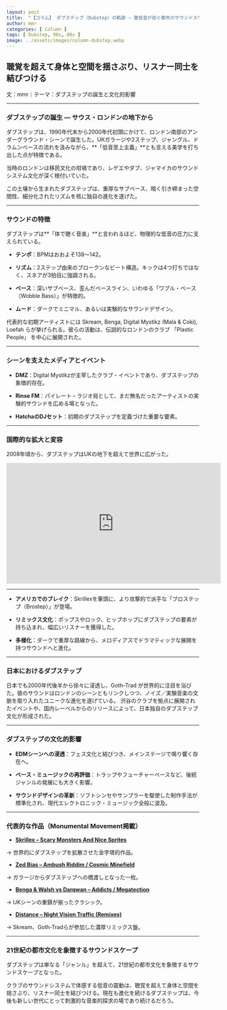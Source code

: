 ```yaml
---
layout: post
title:  "【コラム】 ダブステップ（Dubstep）の軌跡 ― 重低音が紡ぐ都市のサウンドスケープ"
author: mmr
categories: [ Column ]
tags: [ Dubstep, 90s, 00s ]
image: ../assets/images/column-dubstep.webp
---
```


## 聴覚を超えて身体と空間を揺さぶり、リスナー同士を結びつける


文：mmr｜テーマ：ダブステップの誕生と文化的影響

<hr>

### ダブステップの誕生 ― サウス・ロンドンの地下から

ダブステップは、1990年代末から2000年代初頭にかけて、ロンドン南部のアンダーグラウンド・シーンで誕生した。UKガラージや2ステップ、ジャングル、ドラムンベースの流れを汲みながら、**「低音至上主義」**とも言える美学を打ち出した点が特徴である。

当時のロンドンは移民文化の坩堝であり、レゲエやダブ、ジャマイカのサウンドシステム文化が深く根付いていた。

この土壌から生まれたダブステップは、重厚なサブベース、暗く引き締まった空間性、細分化されたリズムを核に独自の進化を遂げた。

<hr>

### サウンドの特徴

ダブステップは**「体で聴く音楽」**と言われるほど、物理的な低音の圧力に支えられている。

- **テンポ**：BPMはおおよそ138～142。

- **リズム**：2ステップ由来のブロークンなビート構造。キックは4つ打ちではなく、スネアが3拍目に強調される。

- **ベース**：深いサブベース、歪んだベースライン、いわゆる「ワブル・ベース（Wobble Bass）」が特徴的。

- **ムード**：ダークでミニマル、あるいは実験的なサウンドデザイン。

代表的な初期アーティストには Skream, Benga, Digital Mystikz (Mala & Coki), Loefah らが挙げられる。彼らの活動は、伝説的なロンドンのクラブ 「Plastic People」 を中心に展開された。

<hr>

### シーンを支えたメディアとイベント

- **DMZ**：Digital Mystikzが主宰したクラブ・イベントであり、ダブステップの象徴的存在。

- **Rinse FM**：パイレート・ラジオ局として、まだ無名だったアーティストの実験的サウンドを広める場となった。

- **HatchaのDJセット**：初期のダブステップを定義づけた重要な要素。

<hr>

### 国際的な拡大と変容

2008年頃から、ダブステップはUKの地下を超えて世界に広がった。

<iframe width="560" height="315" src="https://www.youtube.com/embed/An45y6fzq6g?si=1BPJGduO5Ohi6MYi" title="YouTube video player" frameborder="0" allow="accelerometer; autoplay; clipboard-write; encrypted-media; gyroscope; picture-in-picture; web-share" referrerpolicy="strict-origin-when-cross-origin" allowfullscreen></iframe>

---

- **アメリカでのブレイク**：Skrillexを筆頭に、より攻撃的で派手な「ブロステップ（Brostep）」が登場。


- **リミックス文化**：ポップスやロック、ヒップホップにダブステップの要素が持ち込まれ、幅広いリスナーを獲得した。

- **多様化**：ダークで重厚な路線から、メロディアスでドラマティックな展開を持つサウンドへと進化。

<hr>

### 日本におけるダブステップ

日本でも2000年代後半から徐々に浸透し、Goth-Trad が世界的に注目を浴びた。彼のサウンドはロンドンのシーンともリンクしつつ、ノイズ／実験音楽の文脈を取り入れたユニークな進化を遂げている。
渋谷のクラブを拠点に展開されたイベントや、国内レーベルからのリリースによって、日本独自のダブステップ文化が形成された。

<hr>

### ダブステップの文化的影響

- **EDMシーンへの浸透**：フェス文化と結びつき、メインステージで鳴り響く存在へ。

- **ベース・ミュージックの再評価**：トラップやフューチャーベースなど、後続ジャンルの発展にも大きく影響。

- **サウンドデザインの革新**：ソフトシンセやサンプラーを駆使した制作手法が標準化され、現代エレクトロニック・ミュージック全般に波及。

<hr>

### 代表的な作品（Monumental Movement掲載）

- [**Skrillex – Scary Monsters And Nice Sprites**](https://monumental-movement.jp/Skrillex-Scary-Monsters-And-Nice-Sprites)

→ 世界的にダブステップを拡散させた金字塔的作品。

- [**Zed Bias – Ambush Riddim / Cosmic Minefield**](https://monumental-movement.jp/Zed-Bias-Ambush-Riddim-Cosmic-Minefield)

→ ガラージからダブステップへの橋渡しとなった一枚。

- [**Benga & Walsh vs Darqwan – Addicts / Megatection**](https://monumental-movement.jp/Benga-and-Walsh-Vs-Darqwan-Addicts-Megatection)

→ UKシーンの重鎮が揃ったクラシック。

- [**Distance – Night Vision Traffic (Remixes)**](https://monumental-movement.jp/Distance-Night-Vision-Traffic-(Remixes))

→ Skream、Goth-Tradらが参加した濃厚リミックス盤。

<hr>

### 21世紀の都市文化を象徴するサウンドスケープ

ダブステップは単なる「ジャンル」を超えて、21世紀の都市文化を象徴するサウンドスケープとなった。

クラブのサウンドシステムで体感する低音の震動は、聴覚を超えて身体と空間を揺さぶり、リスナー同士を結びつける。現在も進化を続けるダブステップは、今後も新しい世代にとって刺激的な音楽的探求の場であり続けるだろう。
